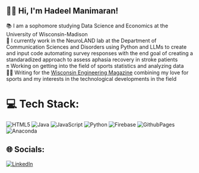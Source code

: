 ## 👋🏾 Hi, I'm Hadeel Manimaran!

📚 I am a sophomore studying Data Science and Economics at the University of Wisconsin-Madison<br/>
🔬 I currently work in the NeuroLAND lab at the Department of Communication Sciences and Disorders using Python and LLMs to create and input code automating survey responses with the end goal of creating a standaradized approach to assess aphasia recovery in stroke patients<br/>
🔛 Working on getting into the field of sports statistics and analyzing data<br/>
✍🏾 Writing for the [Wisconsin Engineering Magazine](https://wisconsinengineer.com/2024/05/01/tackling-the-issue-the-escalating-trend-of-acl-tears-in-womens-football/) combining my love for sports and my interests in the technological developments in the field 

# 💻 Tech Stack:
![HTML5](https://img.shields.io/badge/html5-%23E34F26.svg?style=for-the-badge&logo=html5&logoColor=white) ![Java](https://img.shields.io/badge/java-%23ED8B00.svg?style=for-the-badge&logo=openjdk&logoColor=white) ![JavaScript](https://img.shields.io/badge/javascript-%23323330.svg?style=for-the-badge&logo=javascript&logoColor=%23F7DF1E) ![Python](https://img.shields.io/badge/python-3670A0?style=for-the-badge&logo=python&logoColor=ffdd54) ![Firebase](https://img.shields.io/badge/firebase-%23039BE5.svg?style=for-the-badge&logo=firebase) ![GithubPages](https://img.shields.io/badge/github%20pages-121013?style=for-the-badge&logo=github&logoColor=white) ![Anaconda](https://img.shields.io/badge/Anaconda-%2344A833.svg?style=for-the-badge&logo=anaconda&logoColor=white) 

## 🌐 Socials:
[![LinkedIn](https://img.shields.io/badge/LinkedIn-%230077B5.svg?logo=linkedin&logoColor=white)](https://linkedin.com/in/https://www.linkedin.com/in/hadeelmanimaran/) 

<!--
**hadeelmanimaran/hadeelmanimaran** is a ✨ _special_ ✨ repository because its `README.md` (this file) appears on your GitHub profile.

Here are some ideas to get you started:

- 🔭 I’m currently working on ...
- 🌱 I’m currently learning ...
- 👯 I’m looking to collaborate on ...
- 🤔 I’m looking for help with ...
- 💬 Ask me about ...
- 📫 How to reach me: ...
- 😄 Pronouns: ...
- ⚡ Fun fact: ...
-->
